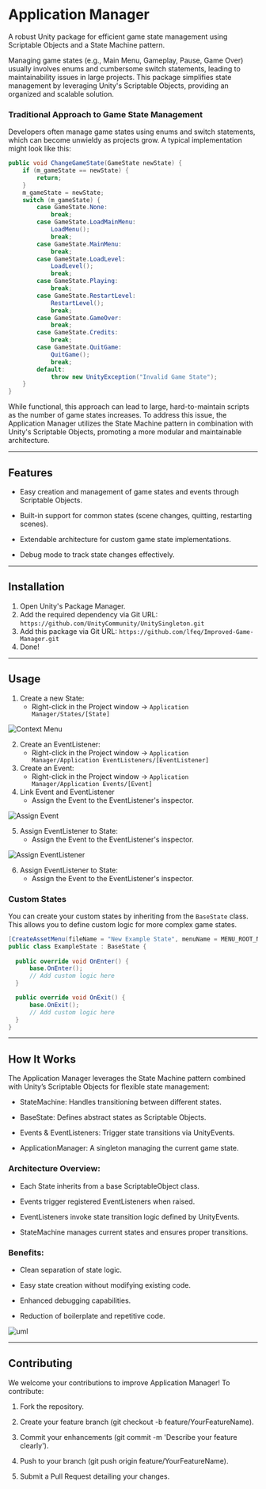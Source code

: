 ﻿# Application Manager

A robust Unity package for efficient game state management using Scriptable Objects and a State Machine pattern.

Managing game states (e.g., Main Menu, Gameplay, Pause, Game Over) usually involves enums and cumbersome switch
statements, leading to maintainability issues in large projects. This package simplifies state management by leveraging
Unity's Scriptable Objects, providing an organized and scalable solution.

### Traditional Approach to Game State Management

Developers often manage game states using enums and switch statements, which can become unwieldy as projects grow. A
typical implementation might look like this:

```csharp
public void ChangeGameState(GameState newState) {
    if (m_gameState == newState) {
        return;
    }
    m_gameState = newState;
    switch (m_gameState) {
        case GameState.None:
            break;
        case GameState.LoadMainMenu:
            LoadMenu();
            break;
        case GameState.MainMenu:
            break;
        case GameState.LoadLevel:
            LoadLevel();
            break;
        case GameState.Playing:
            break;
        case GameState.RestartLevel:
            RestartLevel();
            break;
        case GameState.GameOver:
            break;
        case GameState.Credits:
            break;
        case GameState.QuitGame:
            QuitGame();
            break;
        default:
            throw new UnityException("Invalid Game State");
    }
}
```

While functional, this approach can lead to large, hard-to-maintain scripts as the number of game states increases. To
address this issue, the Application Manager utilizes the State Machine pattern in combination with Unity's Scriptable
Objects, promoting a more modular and maintainable architecture.

---

## Features

- Easy creation and management of game states and events through Scriptable Objects.

- Built-in support for common states (scene changes, quitting, restarting scenes).

- Extendable architecture for custom game state implementations.

- Debug mode to track state changes effectively.

---

## Installation

1. Open Unity's Package Manager.
2. Add the required dependency via Git URL: `https://github.com/UnityCommunity/UnitySingleton.git`
3. Add this package via Git URL: `https://github.com/lfeq/Improved-Game-Manager.git`
4. Done!

---

## Usage

1. Create a new State:
    - Right-click in the Project window → `Application Manager/States/[State]`

![Context Menu](Readme~/ContextMenuExampe.png)

2. Create an EventListener:
    - Right-click in the Project window → `Application Manager/Application EventListeners/[EventListener]`
3. Create an Event:
    - Right-click in the Project window → `Application Manager/Application Events/[Event]`
4. Link Event and EventListener
    - Assign the Event to the EventListener's inspector.

![Assign Event](Readme~/AssignEvent.png)

5. Assign EventListener to State:
    - Assign the Event to the EventListener's inspector.

![Assign EventListener](Readme~/AssignEventListener.png)

6. Assign EventListener to State:
    - Assign the Event to the EventListener's inspector.

### Custom States

You can create your custom states by inheriting from the `BaseState` class. This allows you to define custom logic for
more complex game states.

```csharp
[CreateAssetMenu(fileName = "New Example State", menuName = MENU_ROOT_NAME + "Example State")]
public class ExampleState : BaseState {
     
  public override void OnEnter() {
      base.OnEnter();
      // Add custom logic here
  }

  public override void OnExit() {
      base.OnExit();
      // Add custom logic here
  }
}
```

---

## How It Works

The Application Manager leverages the State Machine pattern combined with Unity’s Scriptable Objects for flexible state
management:

- StateMachine: Handles transitioning between different states.

- BaseState: Defines abstract states as Scriptable Objects.

- Events & EventListeners: Trigger state transitions via UnityEvents.

- ApplicationManager: A singleton managing the current game state.

### Architecture Overview:

- Each State inherits from a base ScriptableObject class.

- Events trigger registered EventListeners when raised.

- EventListeners invoke state transition logic defined by UnityEvents.

- StateMachine manages current states and ensures proper transitions.

### Benefits:

- Clean separation of state logic.

- Easy state creation without modifying existing code.

- Enhanced debugging capabilities.

- Reduction of boilerplate and repetitive code.

![uml](Readme~/UML.png)

---

## Contributing

We welcome your contributions to improve Application Manager! To contribute:

1. Fork the repository.

2. Create your feature branch (git checkout -b feature/YourFeatureName).

3. Commit your enhancements (git commit -m 'Describe your feature clearly').

4. Push to your branch (git push origin feature/YourFeatureName).

5. Submit a Pull Request detailing your changes.